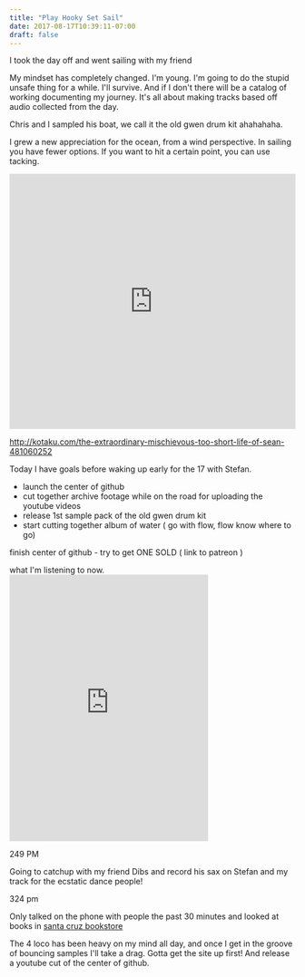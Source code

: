 ```yaml
---
title: "Play Hooky Set Sail"
date: 2017-08-17T10:39:11-07:00
draft: false
---
```


I took the day off and went sailing with my friend

My mindset has completely changed. I'm young. I'm going to do the stupid unsafe thing for a while. I'll survive. And if I don't there will be a catalog of working documenting my journey. It's all about making tracks based off audio collected from the day.

Chris and I sampled his boat, we call it the old gwen drum kit ahahahaha.

I grew a new appreciation for the ocean, from a wind perspective. In sailing you have fewer options. If you want to hit a certain point, you can use tacking.


<iframe width="100%" height="450" scrolling="no" frameborder="no" src="https://w.soundcloud.com/player/?url=https%3A//api.soundcloud.com/tracks/338457122%3Fsecret_token%3Ds-XMbbl&amp;color=ff5500&amp;auto_play=false&amp;hide_related=false&amp;show_comments=true&amp;show_user=true&amp;show_reposts=false&amp;visual=true"></iframe>


http://kotaku.com/the-extraordinary-mischievous-too-short-life-of-sean-481060252


Today I have goals before waking up early for the 17 with Stefan.

 - launch the center of github
 - cut together archive footage while on the road for uploading the youtube videos
 - release 1st sample pack of the old gwen drum kit
 - start cutting together album of water (
    go with flow,
    flow know where to go)



  finish center of github - try to get ONE SOLD ( link to patreon )

  what I'm listening to now. <iframe style="border: 0; width: 350px; height: 470px;" src="https://bandcamp.com/EmbeddedPlayer/album=1276903406/size=large/bgcol=333333/linkcol=4ec5ec/tracklist=false/track=1633700327/transparent=true/" seamless><a href="http://michaelbetts.bandcamp.com/album/homebrew-piano">Homebrew Piano by Michael Betts</a></iframe>

  249 PM

  Going to catchup with my friend Dibs and record his sax on Stefan and my track for the ecstatic dance people!



324 pm

Only talked on the phone with people the past 30 minutes and looked at books in [santa cruz bookstore](http://www.bookshopsantacruz.com/)

The 4 loco has been heavy on my mind all day, and once I get in the groove of bouncing samples I'll take a drag.
Gotta get the site up first! And release a youtube cut of the center of github.
